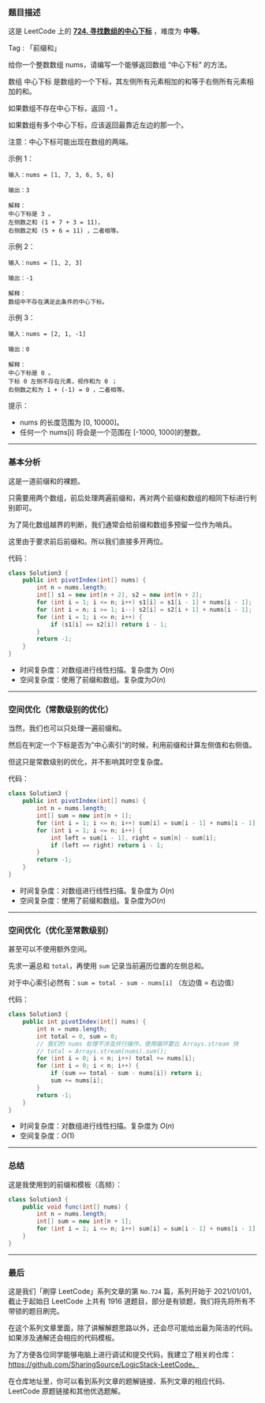### 题目描述

这是 LeetCode 上的 **[724. 寻找数组的中心下标](https://leetcode-cn.com/problems/find-pivot-index/solution/shi-yong-shao-bing-ji-qiao-liang-bian-qi-vkju/)** ，难度为 **中等**。

Tag : 「前缀和」




给你一个整数数组 nums，请编写一个能够返回数组 “中心下标” 的方法。

数组 中心下标 是数组的一个下标，其左侧所有元素相加的和等于右侧所有元素相加的和。

如果数组不存在中心下标，返回 -1 。

如果数组有多个中心下标，应该返回最靠近左边的那一个。

注意：中心下标可能出现在数组的两端。


示例 1：
```
输入：nums = [1, 7, 3, 6, 5, 6]

输出：3

解释：
中心下标是 3 。
左侧数之和 (1 + 7 + 3 = 11)，
右侧数之和 (5 + 6 = 11) ，二者相等。
```
示例 2：
```
输入：nums = [1, 2, 3]

输出：-1

解释：
数组中不存在满足此条件的中心下标。
```
示例 3：
```
输入：nums = [2, 1, -1]

输出：0

解释：
中心下标是 0 。
下标 0 左侧不存在元素，视作和为 0 ；
右侧数之和为 1 + (-1) = 0 ，二者相等。
```

提示：
* nums 的长度范围为 [0, 10000]。
* 任何一个 nums[i] 将会是一个范围在 [-1000, 1000]的整数。

---

### 基本分析

这是一道前缀和的裸题。

只需要用两个数组，前后处理两遍前缀和，再对两个前缀和数组的相同下标进行判别即可。

为了简化数组越界的判断，我们通常会给前缀和数组多预留一位作为哨兵。

这里由于要求前后前缀和。所以我们直接多开两位。

代码：
```Java []
class Solution3 {
    public int pivotIndex(int[] nums) {
        int n = nums.length;
        int[] s1 = new int[n + 2], s2 = new int[n + 2];
        for (int i = 1; i <= n; i++) s1[i] = s1[i - 1] + nums[i - 1];
        for (int i = n; i >= 1; i--) s2[i] = s2[i + 1] + nums[i - 1];
        for (int i = 1; i <= n; i++) {
            if (s1[i] == s2[i]) return i - 1;
        }
        return -1;
    }
}
```
* 时间复杂度：对数组进行线性扫描。复杂度为 $O(n)$
* 空间复杂度：使用了前缀和数组。复杂度为$O(n)$

---

### 空间优化（常数级别的优化）

当然，我们也可以只处理一遍前缀和。

然后在判定一个下标是否为”中心索引“的时候，利用前缀和计算左侧值和右侧值。

但这只是常数级别的优化，并不影响其时空复杂度。

代码：
```Java []
class Solution3 {
    public int pivotIndex(int[] nums) {
        int n = nums.length;
        int[] sum = new int[n + 1];
        for (int i = 1; i <= n; i++) sum[i] = sum[i - 1] + nums[i - 1];
        for (int i = 1; i <= n; i++) {
            int left = sum[i - 1], right = sum[n] - sum[i];
            if (left == right) return i - 1;
        }
        return -1;
    }
}
```
* 时间复杂度：对数组进行线性扫描。复杂度为 $O(n)$
* 空间复杂度：使用了前缀和数组。复杂度为$O(n)$

---

### 空间优化（优化至常数级别）

甚至可以不使用额外空间。

先求一遍总和 `total`，再使用 `sum` 记录当前遍历位置的左侧总和。

对于中心索引必然有：`sum = total - sum - nums[i]` （左边值 = 右边值）

代码：
```Java []
class Solution3 {
    public int pivotIndex(int[] nums) {
        int n = nums.length;
        int total = 0, sum = 0;
        // 我们的 nums 处理不涉及并行操作，使用循环要比 Arrays.stream 快
        // total = Arrays.stream(nums).sum(); 
        for (int i = 0; i < n; i++) total += nums[i];
        for (int i = 0; i < n; i++) {
            if (sum == total - sum - nums[i]) return i;
            sum += nums[i];
        }
        return -1;
    }
}
```
* 时间复杂度：对数组进行线性扫描。复杂度为 $O(n)$
* 空间复杂度：$O(1)$

---

### 总结

这是我使用到的前缀和模板（高频）：

```Java []
class Solution3 {
    public void func(int[] nums) {
        int n = nums.length;
        int[] sum = new int[n + 1];
        for (int i = 1; i <= n; i++) sum[i] = sum[i - 1] + nums[i - 1];
    }
}
```

---

### 最后

这是我们「刷穿 LeetCode」系列文章的第 `No.724` 篇，系列开始于 2021/01/01，截止于起始日 LeetCode 上共有 1916 道题目，部分是有锁题，我们将先将所有不带锁的题目刷完。

在这个系列文章里面，除了讲解解题思路以外，还会尽可能给出最为简洁的代码。如果涉及通解还会相应的代码模板。

为了方便各位同学能够电脑上进行调试和提交代码，我建立了相关的仓库：https://github.com/SharingSource/LogicStack-LeetCode。

在仓库地址里，你可以看到系列文章的题解链接、系列文章的相应代码、LeetCode 原题链接和其他优选题解。

